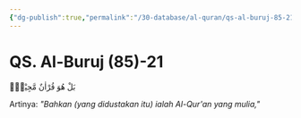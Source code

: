 ```yaml
---
{"dg-publish":true,"permalink":"/30-database/al-quran/qs-al-buruj-85-21/"}
---
```



# QS. Al-Buruj (85)-21
بَلْ هُوَ قُرْاٰنٌ مَّجِيْدٌۙ 

Artinya: *"Bahkan (yang didustakan itu) ialah Al-Qur'an yang mulia,"*
